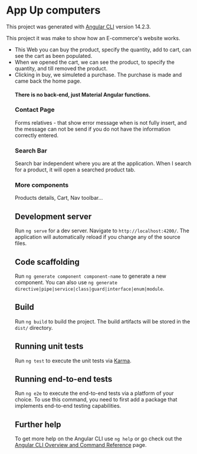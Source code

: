 # App Up computers

This project was generated with [Angular CLI](https://github.com/angular/angular-cli) version 14.2.3.

This project it was make to show how an  E-commerce's website works.
<ul>
<li>This Web you can  buy the product, specify the quantity, add to cart, can see  the cart as been populated.</li>
<li>When we opened the cart, we can see the product, to specify the quantity, and till removed the product.</li>
 <li>Clicking in buy, we simuleted a purchase. The purchase is made and came back the home page.</li>
  
  #### There is no back-end, just Material Angular functions.
  
  ### Contact Page 
  Forms relatives - that show error message when is not fully insert, and the message can not be send if you do not have the information correctly entered.
  ### Search Bar
  Search bar independent where you are at the application.  When I search for a product, it will open a searched product tab.
  
  ### More components
  Products details, Cart, Nav toolbar...
  
## Development server

Run `ng serve` for a dev server. Navigate to `http://localhost:4200/`. The application will automatically reload if you change any of the source files.

## Code scaffolding

Run `ng generate component component-name` to generate a new component. You can also use `ng generate directive|pipe|service|class|guard|interface|enum|module`.

## Build

Run `ng build` to build the project. The build artifacts will be stored in the `dist/` directory.

## Running unit tests

Run `ng test` to execute the unit tests via [Karma](https://karma-runner.github.io).

## Running end-to-end tests

Run `ng e2e` to execute the end-to-end tests via a platform of your choice. To use this command, you need to first add a package that implements end-to-end testing capabilities.

## Further help

To get more help on the Angular CLI use `ng help` or go check out the [Angular CLI Overview and Command Reference](https://angular.io/cli) page.
